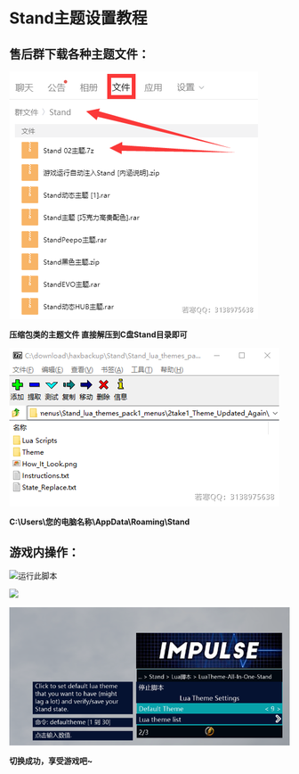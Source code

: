 # Stand主题设置教程

## **售后群下载各种主题文件：**

![这里以此文件来做例子,其他主题文件请举一反三](<../../.gitbook/assets/image (34).png>)

**压缩包类的主题文件 直接解压到C盘Stand目录即可**

![](<../../.gitbook/assets/image (40).png>)

**C:\Users\您的电脑名称\AppData\Roaming\Stand**

## **游戏内操作：**

![运行此脚本](../../.gitbook/assets/a15778f06ed3a0b9e3f97a867ff493f1\_spaces%2F7YXEHggLzaiKwZjRSOD4%2Fuploads%2FF5uokEoMQoDOKqKFB4fW%2F4\_alt=media\&token=2878f078-fbe2-4216-af59-3d1ea5a65632.png)

![](../../.gitbook/assets/2791c547761bd799ce850657c8ae0339\_spaces%2F7YXEHggLzaiKwZjRSOD4%2Fuploads%2FJVSDyvq65iYUmzj7sAWf%2F5\_alt=media\&token=8f7834ab-6738-4db8-ae59-c5b3d1b80517.png)

![](<../../.gitbook/assets/image (24) (1).png>)

**切换成功，享受游戏吧\~**
